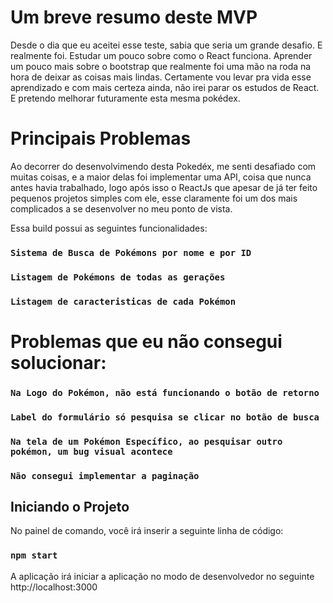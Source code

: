 # Um breve resumo deste MVP

Desde o dia que eu aceitei esse teste, sabia que seria um grande desafio. E realmente foi. Estudar um pouco sobre como o React funciona. Aprender um pouco mais sobre o bootstrap que realmente foi uma mão na roda na hora de deixar as coisas mais lindas. Certamente vou levar pra vida esse aprendizado e com mais certeza ainda, não irei parar os estudos de React. E pretendo melhorar futuramente esta mesma pokédex.

# Principais Problemas

Ao decorrer do desenvolvimendo desta Pokedéx, me senti desafiado com muitas coisas, e a maior delas foi implementar uma API, coisa que nunca antes havia trabalhado, logo após isso o ReactJs que apesar de já ter feito pequenos projetos simples com ele, esse claramente foi um dos mais complicados a se desenvolver no meu ponto de vista.

Essa build possui as seguintes funcionalidades:
### `Sistema de Busca de Pokémons por nome e por ID`
### `Listagem de Pokémons de todas as gerações`
### `Listagem de caracteristicas de cada Pokémon`

# Problemas que eu não consegui solucionar:
### `Na Logo do Pokémon, não está funcionando o botão de retorno`
### `Label do formulário só pesquisa se clicar no botão de busca`
### `Na tela de um Pokémon Específico, ao pesquisar outro pokémon, um bug visual acontece`
### `Não consegui implementar a paginação`

## Iniciando o Projeto

No painel de comando, você irá inserir a seguinte linha de código:

### `npm start`

A aplicação irá iniciar a aplicação no modo de desenvolvedor no seguinte http://localhost:3000
